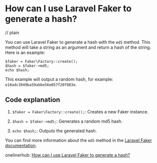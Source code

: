 # How can I use Laravel Faker to generate a hash?
// plain

You can use Laravel Faker to generate a hash with the `md5` method. This method will take a string as an argument and return a hash of the string. Here is an example:

```
$faker = Faker\Factory::create();
$hash = $faker->md5;
echo $hash;
```

This example will output a random hash, for example: `e10adc3949ba59abbe56e057f20f883e`.

## Code explanation


1. `$faker = Faker\Factory::create();`: Creates a new Faker instance.

2. `$hash = $faker->md5;`: Generates a random md5 hash.

3. `echo $hash;`: Outputs the generated hash.

You can find more information about the `md5` method in the [Laravel Faker documentation](https://github.com/fzaninotto/Faker#md5).

onelinerhub: [How can I use Laravel Faker to generate a hash?](https://onelinerhub.com/php-faker/how-can-i-use-laravel-faker-to-generate-a-hash)